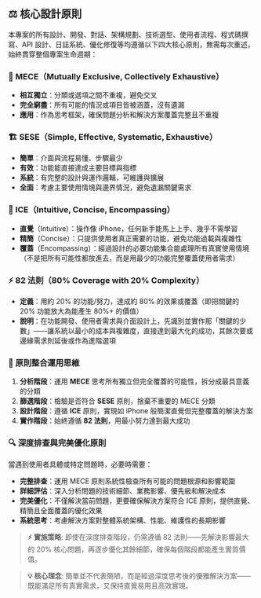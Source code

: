 ## ⚖️ 核心設計原則

本專案的所有設計、開發、對話、架構規劃、技術選型、使用者流程、程式碼撰寫、API 設計、日誌系統、優化修復等均遵循以下四大核心原則，無需每次重述，始終貫穿整個專案生命週期：

### 🔄 MECE（Mutually Exclusive, Collectively Exhaustive）

- **相互獨立**：分類或選項之間不重複，避免交叉
- **完全窮盡**：所有可能的情況或項目皆被涵蓋，沒有遺漏
- **應用**：作為思考框架，確保問題分析和解決方案覆蓋完整且不重複

### 🏗️ SESE（Simple, Effective, Systematic, Exhaustive）

- **簡單**：介面與流程易懂、步驟最少
- **有效**：功能能直接達成主要目標與指標
- **系統**：有完整的設計與運作邏輯，可維護與擴展
- **全面**：考慮主要使用情境與邊界情況，避免遺漏關鍵需求

### 📱 ICE（Intuitive, Concise, Encompassing）

- **直覺**（Intuitive）：操作像 iPhone，任何新手能馬上上手、幾乎不需學習
- **精簡**（Concise）：只提供使用者真正需要的功能，避免功能過載與複雜性
- **覆蓋**（Encompassing）：經過設計的必要功能集合能處理所有真實使用情境（不是把所有可能性都放進去，而是用最少的功能完整覆蓋使用者需求）

### ⚡ 82 法則（80% Coverage with 20% Complexity）

- **定義**：用約 20% 的功能/努力，達成約 80% 的效果或覆蓋（即把關鍵的 20% 功能放大為能產生 80%+ 的價值）
- **說明**：在功能開發、使用者需求與介面設計上，先識別並實作那「關鍵的少數」——讓系統以最小的成本與複雜度，直接達到最大化的成功，其餘次要或邊緣需求則延後或作為進階選項

### 🎯 原則整合運用思維

1. **分析階段**：運用 **MECE** 思考所有獨立但完全覆蓋的可能性，拆分成最具意義的分類
2. **篩選階段**：檢驗是否符合 **SESE** 原則，捨棄不重要的 MECE 分類
3. **設計階段**：遵循 **ICE** 原則，實現如 iPhone 般簡潔直覺但完整覆蓋的解決方案
4. **實作階段**：始終遵循 **82 法則**，用最小努力達到最大成功

### 🔍 深度排查與完美優化原則

當遇到使用者具體或特定問題時，必要時需要：

- **完整排查**：運用 MECE 原則系統性檢查所有可能的問題根源和影響範圍
- **詳細評估**：深入分析問題的技術細節、業務影響、優先級和解決成本
- **完美優化**：不僅解決當前問題，更要確保解決方案符合 ICE 原則，提供直覺、精簡且全面覆蓋的優化效果
- **系統思考**：考慮解決方案對整體系統架構、性能、維護性的長期影響

> **⚡ 實施策略**: 即使在深度排查階段，仍需遵循 82 法則——先解決影響最大的 20% 核心問題，再逐步優化其餘細節，確保每個階段都能產生實質價值。

> **💡 核心理念**: 簡單並不代表簡陋，而是經過深度思考後的優雅解決方案——既能滿足所有真實需求，又保持直覺易用且高效實現。
